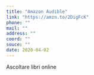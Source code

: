 ```yaml
---
title: "Amazon Audible"
link: "https://amzn.to/2DigFcK"
phone: ""
mail: ""
address: ""
coord: ""
souce: ""
date: 2020-04-02
---
```


Ascoltare libri online
